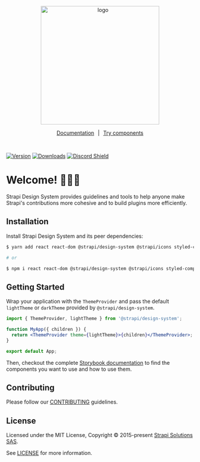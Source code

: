 <p align="center">
  <a href="https://strapi.io">
    <img src="./assets/logo.svg" width="318px" alt="logo" />
  </a>
</p>
<p align="center">
<a style='margin-right:10px' href="https://design-system.strapi.io/">Documentation</a>|<a style='margin-left:10px' href="https://design-system-git-main-strapijs.vercel.app/">Try components</a></p>
<br />

[![Version](https://img.shields.io/npm/v/@strapi/design-system?style=flat&colorA=4945ff&colorB=4945ff)](https://www.npmjs.com/package/@strapi/design-system)
[![Downloads](https://img.shields.io/npm/dt/@strapi/design-system.svg?style=flat&colorA=4945ff&colorB=4945ff)](https://www.npmjs.com/package/@strapi/design-system)
[![Discord Shield](https://img.shields.io/discord/811989166782021633?style=flat&colorA=4945ff&colorB=4945ff&label=discord&logo=discord&logoColor=f0f0ff)](https://discord.gg/strapi)

# Welcome! 👋👋👋

Strapi Design System provides guidelines and tools to help anyone make Strapi's contributions more cohesive and to build
plugins more efficiently.

## Installation

Install Strapi Design System and its peer dependencies:

```sh
$ yarn add react react-dom @strapi/design-system @strapi/icons styled-components react-router-dom

# or

$ npm i react react-dom @strapi/design-system @strapi/icons styled-components react-router-dom
```

## Getting Started

Wrap your application with the `ThemeProvider` and pass the default `lightTheme` or `darkTheme` provided by `@strapi/design-system`.

```jsx
import { ThemeProvider, lightTheme } from '@strapi/design-system';

function MyApp({ children }) {
  return <ThemeProvider theme={lightTheme}>{children}</ThemeProvider>;
}

export default App;
```

Then, checkout the complete [Storybook documentation](https://design-system-git-main-strapijs.vercel.app/) to find the components you want to use and how to use them.

## Contributing

Please follow our [CONTRIBUTING](https://github.com/strapi/design-system/blob/main/CONTRIBUTING.md) guidelines.

## License

Licensed under the MIT License, Copyright © 2015-present [Strapi Solutions SAS](https://strapi.io).

See [LICENSE](https://github.com/strapi/design-system/blob/main/LICENSE) for more information.
